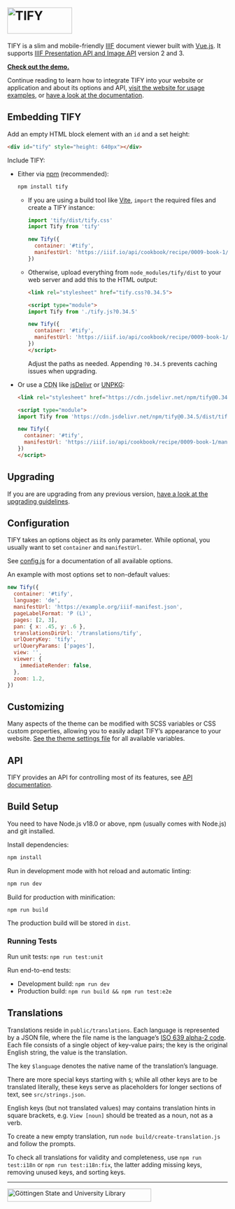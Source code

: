 <h1>
	<a href="https://github.com/tify-iiif-viewer/tify">
		<img src="https://tify.rocks/img/tify-logo.svg" alt="TIFY" width="148" height="60">
	</a>
</h1>

TIFY is a slim and mobile-friendly [IIIF](https://iiif.io/) document viewer built with [Vue.js](https://vuejs.org/). It supports [IIIF Presentation API and Image API](https://iiif.io/api/) version 2 and 3.

**[Check out the demo.](https://tify-iiif-viewer.github.io/tify/)**

Continue reading to learn how to integrate TIFY into your website or application and about its options and API, [visit the website for usage examples](https://tify.rocks/), or [have a look at the documentation](doc).

## Embedding TIFY

Add an empty HTML block element with an `id` and a set height:

``` html
<div id="tify" style="height: 640px"></div>
```

Include TIFY:

- Either via [npm](www.npmjs.com/package/tify) (recommended):

	``` bash
	npm install tify
	```

	- If you are using a build tool like [Vite](https://vite.dev/), `import` the required files and create a TIFY instance:

		``` js
		import 'tify/dist/tify.css'
		import Tify from 'tify'

		new Tify({
		  container: '#tify',
		  manifestUrl: 'https://iiif.io/api/cookbook/recipe/0009-book-1/manifest.json',
		})
		```

	- Otherwise, upload everything from `node_modules/tify/dist` to your web server and add this to the HTML output:

		``` html
		<link rel="stylesheet" href="tify.css?0.34.5">

		<script type="module">
		import Tify from './tify.js?0.34.5'

		new Tify({
		  container: '#tify',
		  manifestUrl: 'https://iiif.io/api/cookbook/recipe/0009-book-1/manifest.json',
		})
		</script>
		```

		Adjust the paths as needed. Appending `?0.34.5` prevents caching issues when upgrading.

- Or use a <abbr title="Content Delivery Network">CDN</abbr> like [jsDelivr](https://www.jsdelivr.com/package/npm/tify) or [UNPKG](https://app.unpkg.com/tify):

	``` html
	<link rel="stylesheet" href="https://cdn.jsdelivr.net/npm/tify@0.34.5/dist/tify.css">

	<script type="module">
	import Tify from 'https://cdn.jsdelivr.net/npm/tify@0.34.5/dist/tify.js'

	new Tify({
	  container: '#tify',
	  manifestUrl: 'https://iiif.io/api/cookbook/recipe/0009-book-1/manifest.json',
	})
	</script>
	```

## Upgrading

If you are are upgrading from any previous version, [have a look at the upgrading guidelines](UPGRADING.md).

## Configuration

TIFY takes an options object as its only parameter. While optional, you usually want to set `container` and `manifestUrl`.

See [config.js](src/config.js) for a documentation of all available options.

An example with most options set to non-default values:

``` js
new Tify({
  container: '#tify',
  language: 'de',
  manifestUrl: 'https://example.org/iiif-manifest.json',
  pageLabelFormat: 'P (L)',
  pages: [2, 3],
  pan: { x: .45, y: .6 },
  translationsDirUrl: '/translations/tify',
  urlQueryKey: 'tify',
  urlQueryParams: ['pages'],
  view: '',
  viewer: {
    immediateRender: false,
  },
  zoom: 1.2,
})
```

## Customizing

Many aspects of the theme can be modified with SCSS variables or CSS custom properties, allowing you to easily adapt TIFY’s appearance to your website. [See the theme settings file](src/styles/util/settings.scss) for all available variables.

## API

TIFY provides an API for controlling most of its features, see [API documentation](doc/api.md).

## Build Setup

You need to have Node.js v18.0 or above, npm (usually comes with Node.js) and git installed.

Install dependencies:

``` bash
npm install
```

Run in development mode with hot reload and automatic linting:

``` bash
npm run dev
```

Build for production with minification:

``` bash
npm run build
```

The production build will be stored in `dist`.

### Running Tests

Run unit tests: `npm run test:unit`

Run end-to-end tests:
- Development build: `npm run dev`
- Production build: `npm run build && npm run test:e2e`

## Translations

Translations reside in `public/translations`. Each language is represented by a JSON file, where the file name is the language’s [ISO 639 alpha-2 code](https://en.wikipedia.org/wiki/List_of_ISO_639_language_codes). Each file consists of a single object of key-value pairs; the key is the original English string, the value is the translation.

The key `$language` denotes the native name of the translation’s language.

There are more special keys starting with `$`; while all other keys are to be translated literally, these keys serve as placeholders for longer sections of text, see `src/strings.json`.

English keys (but not translated values) may contains translation hints in square brackets, e.g. `View [noun]` should be treated as a noun, not as a verb.

To create a new empty translation, run `node build/create-translation.js` and follow the prompts.

To check all translations for validity and completeness, use `npm run test:i18n` or `npm run test:i18n:fix`, the latter adding missing keys, removing unused keys, and sorting keys.

---

<a href="https://www.sub.uni-goettingen.de/en/">
	<img src="https://tify.rocks/img/sub-logo.svg" width="329" height="30" alt="Göttingen State and University Library">
</a>
